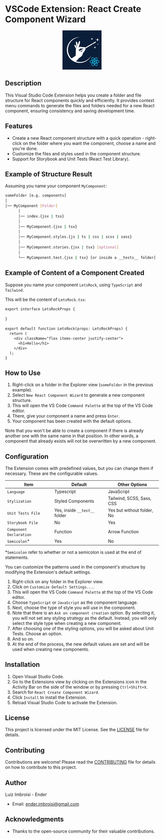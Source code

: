 # VSCode Extension: React Create Component Wizard
<center>
  <img src="https://raw.githubusercontent.com/imbroisi/vscode-extension-react-component-creator-wizard/main/images/logo.png">
</center>

## Description
This Visual Studio Code Extension helps you create a folder and file structure for React components quickly and efficiently. It provides context menu commands to generate the files and folders needed for a new React component, ensuring consistency and saving development time.

## Features
- Create a new React component structure with a quick operation - right-click on the folder where you want the component, choose a name and you're done. 
- Customize the files and styles used in the component structure.
- Support for Storybook and Unit Tests (React Test Library).

## Example of Structure Result
Assuming you name your component `MyComponent`:
```bash
someFolder [e.g. components]
│
│── MyComponent [Folder]
      │
      │── index.{jsx | tsx}
      │
      │── MyComponent.{jsx | tsx}
      │
      │── MyComponent.styles.{js | ts | css | scss | sass}
      │
      │── MyComponent.stories.{jsx | tsx} [optional]
      │
      └── MyComponent.test.{jsx | tsx} [or inside a __tests__ folder] [optional]
```

## Example of Content of a Component Created
Suppose you name your component `LetsRock`, using `TypeScript` and `Tailwind`.

This will be the content of `LetsRock.tsx`:

```tsx
export interface LetsRockProps {

}

export default function LetsRock(props: LetsRockProps) {
  return (
    <div className="flex items-center justify-center">
      <h1>Hello</h1>
    </div>
  );
}
```

## How to Use
1. Right-click on a folder in the Explorer view (`someFolder` in the previous example).
2. Select `New React Component Wizard` to generate a new component structure.
3. This will open the VS Code `Command Palette` at the top of the VS Code editor.
4. There, give your component a name and press `Enter`.
5. Your component has been created with the default options.

Note that you won't be able to create a component if there is already another one with the same name in that position. In other words, a component that already exists will not be overwritten by a new component.

## Configuration
The Extension comes with predefined values, but you can change them if necessary.
These are the configurable values.

|  Item                     | Default                            | Other Options         
| ------------------------- | ---------------------------------  | ----------------------------- |
| `Language`                | Typescript                         | JavaScript                    |
| `Stylization`             | Styled Components                  | Tailwind, SCSS, Sass, CSS     |
| `Unit Tests File`         | Yes, inside *`__test__`* folder    | Yes but without folder, No    |                  
| `Storybook File`          | No                                 | Yes                           |                  
| `Component Declaration`   | Function                           | Arrow Function                |                  
| `Semicolon`*              | Yes                                | No                            |                  

*`Semicolon` refer to whether or not a semicolon is used at the end of statements.

You can customize the patterns used in the component's structure by modifying the Extension's default settings.

1. Right-click on any folder in the Explorer view.
2. Click on `Customize Default Settings...`.
3. This will open the VS Code `Command Palette` at the top of the VS Code editor.
4. Choose `TypeScript` or `JavaScript` as the component language.
5. Next, choose the type of style you will use in the component.
6. Note that there is an `Ask on component creation` option. By selecting it, you will not set any styling strategy as the default. Instead, you will only select the style type when creating a new component.
7. After choosing one of the styling options, you will be asked about Unit Tests. Choose an option.
8. And so on.
9. At the end of the process, the new default values are set and will be used when creating new components.

## Installation
1. Open Visual Studio Code.
2. Go to the Extensions view by clicking on the Extensions icon in the Activity Bar on the side of the window or by pressing `Ctrl+Shift+X`.
3. Search for `React Create Component Wizard`.
4. Click `Install` to install the Extension.
5. Reload Visual Studio Code to activate the Extension.

## License
This project is licensed under the MIT License. See the [LICENSE](LICENSE) file for details.

## Contributing
Contributions are welcome! Please read the [CONTRIBUTING](CONTRIBUTING.md) file for details on how to contribute to this project.

## Author
Luiz Imbroisi - Ender
- Email: ender.imbroisi@gmail.com

## Acknowledgments
- Thanks to the open-source community for their valuable contributions.
